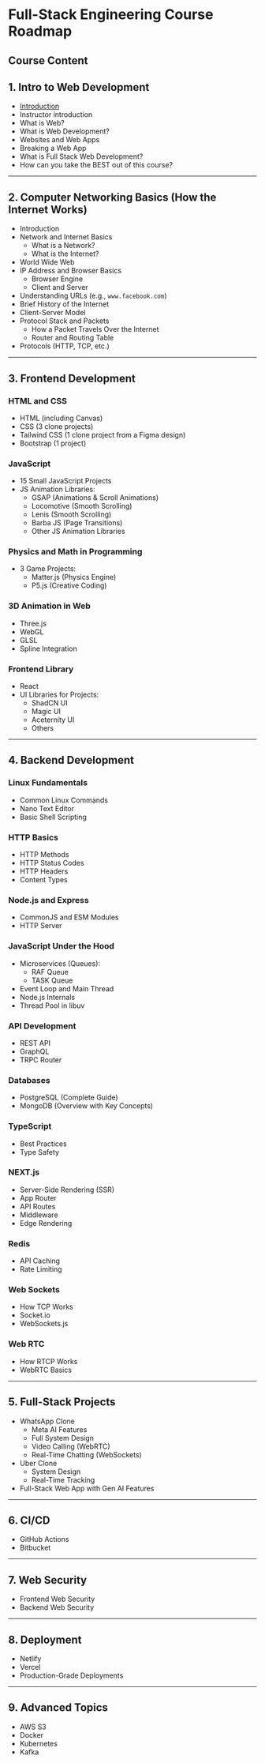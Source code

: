 # Full-Stack Engineering Course Roadmap

Course Content
---

## 1. **Intro to Web Development**
- [Introduction](#Introduction)
- Instructor introduction
- What is Web?
- What is Web Development?
- Websites and Web Apps
- Breaking a Web App
- What is Full Stack Web Development?
- How can you take the BEST out of this course?

---

## 2. **Computer Networking Basics (How the Internet Works)**
- Introduction
- Network and Internet Basics
  - What is a Network?
  - What is the Internet?
- World Wide Web
- IP Address and Browser Basics
  - Browser Engine
  - Client and Server
- Understanding URLs (e.g., `www.facebook.com`)
- Brief History of the Internet
- Client-Server Model
- Protocol Stack and Packets
  - How a Packet Travels Over the Internet
  - Router and Routing Table
- Protocols (HTTP, TCP, etc.)

---

## 3. **Frontend Development**

### **HTML and CSS**
- HTML (including Canvas)
- CSS (3 clone projects)
- Tailwind CSS (1 clone project from a Figma design)
- Bootstrap (1 project)

### **JavaScript**
- 15 Small JavaScript Projects
- JS Animation Libraries:
  - GSAP (Animations & Scroll Animations)
  - Locomotive (Smooth Scrolling)
  - Lenis (Smooth Scrolling)
  - Barba JS (Page Transitions)
  - Other JS Animation Libraries

### **Physics and Math in Programming**
- 3 Game Projects:
  - Matter.js (Physics Engine)
  - P5.js (Creative Coding)

### **3D Animation in Web**
- Three.js
- WebGL
- GLSL
- Spline Integration

### **Frontend Library**
- React
- UI Libraries for Projects:
  - ShadCN UI
  - Magic UI
  - Aceternity UI
  - Others

---

## 4. **Backend Development**

### **Linux Fundamentals**
- Common Linux Commands
- Nano Text Editor
- Basic Shell Scripting

### **HTTP Basics**
- HTTP Methods
- HTTP Status Codes
- HTTP Headers
- Content Types

### **Node.js and Express**
- CommonJS and ESM Modules
- HTTP Server

### **JavaScript Under the Hood**
- Microservices (Queues):
  - RAF Queue
  - TASK Queue
- Event Loop and Main Thread
- Node.js Internals
- Thread Pool in libuv

### **API Development**
- REST API
- GraphQL
- TRPC Router

### **Databases**
- PostgreSQL (Complete Guide)
- MongoDB (Overview with Key Concepts)

### **TypeScript**
- Best Practices
- Type Safety

### **NEXT.js**
- Server-Side Rendering (SSR)
- App Router
- API Routes
- Middleware
- Edge Rendering

### **Redis**
- API Caching
- Rate Limiting

### **Web Sockets**
- How TCP Works
- Socket.io
- WebSockets.js

### **Web RTC**
- How RTCP Works
- WebRTC Basics

---

## 5. **Full-Stack Projects**
- WhatsApp Clone
  - Meta AI Features
  - Full System Design
  - Video Calling (WebRTC)
  - Real-Time Chatting (WebSockets)
- Uber Clone
  - System Design
  - Real-Time Tracking
- Full-Stack Web App with Gen AI Features

---

## 6. **CI/CD**
- GitHub Actions
- Bitbucket

---

## 7. **Web Security**
- Frontend Web Security
- Backend Web Security

---

## 8. **Deployment**
- Netlify
- Vercel
- Production-Grade Deployments

---

## 9. **Advanced Topics**
- AWS S3
- Docker
- Kubernetes
- Kafka
